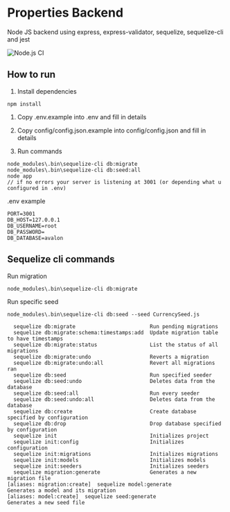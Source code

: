 # Properties Backend

Node JS backend using express, express-validator, sequelize, sequelize-cli and jest

![Node.js CI](https://github.com/lyubo-velikoff/properties-backend/workflows/Node.js%20CI/badge.svg)

## How to run

1. Install dependencies
```
npm install
```

1. Copy .env.example into .env and fill in details

1. Copy config/config.json.example into config/config.json and fill in details

1. Run commands
```
node_modules\.bin\sequelize-cli db:migrate
node_modules\.bin\sequelize-cli db:seed:all
node app
// if no errors your server is listening at 3001 (or depending what u configured in .env)
```

.env example
```
PORT=3001
DB_HOST=127.0.0.1
DB_USERNAME=root
DB_PASSWORD=
DB_DATABASE=avalon
```

## Sequelize cli commands

Run migration
```
node_modules\.bin\sequelize-cli db:migrate
```

Run specific seed
```
node_modules\.bin\sequelize-cli db:seed --seed CurrencySeed.js
```

```
  sequelize db:migrate                        Run pending migrations
  sequelize db:migrate:schema:timestamps:add  Update migration table to have timestamps
  sequelize db:migrate:status                 List the status of all migrations
  sequelize db:migrate:undo                   Reverts a migration
  sequelize db:migrate:undo:all               Revert all migrations ran
  sequelize db:seed                           Run specified seeder
  sequelize db:seed:undo                      Deletes data from the database
  sequelize db:seed:all                       Run every seeder
  sequelize db:seed:undo:all                  Deletes data from the database
  sequelize db:create                         Create database specified by configuration
  sequelize db:drop                           Drop database specified by configuration
  sequelize init                              Initializes project
  sequelize init:config                       Initializes configuration
  sequelize init:migrations                   Initializes migrations
  sequelize init:models                       Initializes models
  sequelize init:seeders                      Initializes seeders
  sequelize migration:generate                Generates a new migration file                                                                                                                         [aliases: migration:create]  sequelize model:generate                    Generates a model and its migration                                                                                                                        [aliases: model:create]  sequelize seed:generate                     Generates a new seed file 
```
